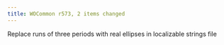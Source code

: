 ```yaml
---
title: WOCommon r573, 2 items changed
---
```


Replace runs of three periods with real ellipses in localizable strings file
